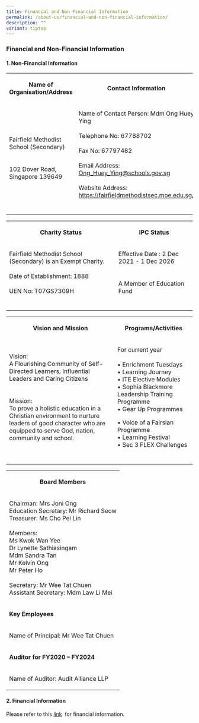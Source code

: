 ```yaml
---
title: Financial and Non Financial Information
permalink: /about-us/financial-and-non-financial-information/
description: ""
variant: tiptap
---
```

<h3>Financial and Non-Financial Information</h3>
<h4>1. Non-Financial Information</h4>
<table style="minWidth: 50px">
<colgroup>
<col>
<col>
</colgroup>
<tbody>
<tr>
<th rowspan="1" colspan="1">
<p>Name of Organisation/Address</p>
</th>
<th rowspan="1" colspan="1">
<p>Contact Information</p>
</th>
</tr>
<tr>
<td rowspan="1" colspan="1">
<p>
<br>Fairfield Methodist School (Secondary)
<br>
<br>
<br>102 Dover Road, Singapore 139649</p>
</td>
<td rowspan="1" colspan="1">
<p>Name of Contact Person: Mdm Ong Huey Ying
<br>
<br>Telephone No: 67788702
<br>
<br>Fax No: 67797482
<br>
<br>Email Address: <a href="mailto:Ong_Huey_Ying@schools.gov.sg" rel="noopener noreferrer nofollow" target="_blank">Ong_Huey_Ying@schools.gov.sg</a>
<br>
<br>Website Address: <a href="https://fairfieldmethodistsec.moe.edu.sg/" rel="noopener nofollow" target="_blank">https://fairfieldmethodistsec.moe.edu.sg/</a>
</p>
</td>
</tr>
<tr>
<td rowspan="1" colspan="1">
<p></p>
</td>
<td rowspan="1" colspan="1">
<p></p>
</td>
</tr>
</tbody>
</table>
<table style="minWidth: 50px">
<colgroup>
<col>
<col>
</colgroup>
<tbody>
<tr>
<th rowspan="1" colspan="1">
<p>Charity Status</p>
</th>
<th rowspan="1" colspan="1">
<p>IPC Status</p>
</th>
</tr>
<tr>
<td rowspan="1" colspan="1">
<p>Fairfield Methodist School (Secondary) is an Exempt Charity.
<br>
<br>Date of Establishment: 1888
<br>
<br>UEN No: T07GS7309H</p>
</td>
<td rowspan="1" colspan="1">
<p>Effective Date : 2 Dec 2021 - 1 Dec 2026
<br>
<br>
<br>A Member of Education Fund</p>
</td>
</tr>
<tr>
<td rowspan="1" colspan="1">
<p></p>
</td>
<td rowspan="1" colspan="1">
<p></p>
</td>
</tr>
</tbody>
</table>
<table style="minWidth: 50px">
<colgroup>
<col>
<col>
</colgroup>
<tbody>
<tr>
<th rowspan="1" colspan="1">
<p>Vision and Mission</p>
</th>
<th rowspan="1" colspan="1">
<p>Programs/Activities</p>
</th>
</tr>
<tr>
<td rowspan="1" colspan="1">
<p>Vision:
<br>A Flourishing Community of Self-Directed Learners, Influential Leaders
and Caring Citizens
<br>
<br>
<br>Mission:
<br>To prove a holistic education in a Christian environment to nurture leaders
of good character who are equipped to serve God, nation, community and
school.</p>
</td>
<td rowspan="1" colspan="1">
<p>For current year
<br>
<br>• Enrichment Tuesdays
<br>• Learning Journey
<br>• ITE Elective Modules
<br>• Sophia Blackmore Leadership Training Programme
<br>• Gear Up Programmes</p>
<p>• Voice of a Fairsian Programme
<br>• Learning Festival
<br>• Sec 3 FLEX Challenges</p>
<p></p>
</td>
</tr>
<tr>
<td rowspan="1" colspan="1">
<p></p>
</td>
<td rowspan="1" colspan="1">
<p></p>
</td>
</tr>
</tbody>
</table>
<table style="minWidth: 25px">
<colgroup>
<col>
</colgroup>
<tbody>
<tr>
<th rowspan="1" colspan="1">
<p>Board Members</p>
</th>
</tr>
<tr>
<td rowspan="1" colspan="1">
<p>Chairman: Mrs Joni Ong
<br>Education Secretary: Mr Richard Seow
<br>Treasurer: Ms Cho Pei Lin
<br>
<br>Members:
<br>Ms Kwok Wan Yee
<br>Dr Lynette Sathiasingam
<br>Mdm Sandra Tan
<br>Mr Kelvin Ong
<br>Mr Peter Ho
<br>
<br>Secretary: Mr Wee Tat Chuen
<br>Assistant Secretary: Mdm Law Li Mei</p>
</td>
</tr>
<tr>
<td rowspan="1" colspan="1">
<p><strong>Key Employees</strong>
</p>
</td>
</tr>
<tr>
<td rowspan="1" colspan="1">
<p>Name of Principal: Mr Wee Tat Chuen</p>
</td>
</tr>
<tr>
<td rowspan="1" colspan="1">
<p><strong>Auditor for FY2020 – FY2024</strong>
</p>
</td>
</tr>
<tr>
<td rowspan="1" colspan="1">
<p>Name of Auditor: Audit Alliance LLP</p>
</td>
</tr>
</tbody>
</table>
<h4>2. Financial Information</h4>
<p>Please refer to this&nbsp;<a href="https://www.moe.gov.sg/about-us/organisation-structure/fpd/financial-summary" rel="noopener noreferrer nofollow" target="_blank">link</a>&nbsp;&nbsp;for
financial information.</p>